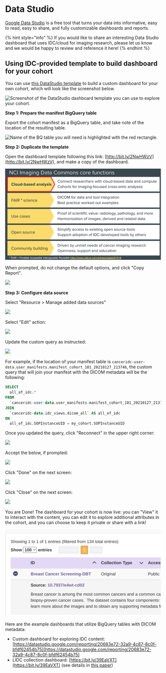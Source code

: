 # Data Studio

[Google Data Studio](https://support.google.com/datastudio/answer/6283323?hl=en) is a free tool that turns your data into informative, easy to read, easy to share, and fully customizable dashboards and reports.

{% hint style="info" %}
If you would like to share an interesting Data Studio dashboard that uses IDC/cloud for imaging research, please let us know and we would be happy to review and reference it here!
{% endhint %}

## Using IDC-provided template to build dashboard for your cohort

You can use [this DataStudio template](http://bit.ly/2NwHWzV) to build a custom dashboard for your own cohort, which will look like the screenshot below.

![Screenshot of the DataStudio dashboard template you can use to explore your cohort.](../.gitbook/assets/image%20%2811%29.png)

**Step 1: Prepare the manifest BigQuery table**

Export the cohort manifest as a BigQuery table, and take note of the location of the resulting table.

![Name of the BQ table you will need is highlighted with the red rectangle.](../.gitbook/assets/image%20%2814%29.png)

**Step 2: Duplicate the template**

Open the dashboard template following this link: [http://bit.ly/2NwHWzV](http://bit.ly/2NwHWzV), and make a copy of the dashboard.

![](../.gitbook/assets/image%20%283%29.png)

When prompted, do not change the default options, and click "Copy Report".

![](../.gitbook/assets/image%20%2813%29.png)

**Step 3: Configure data source**

Select "Resource &gt; Manage added data sources"

![](../.gitbook/assets/image%20%285%29.png)

Select "Edit" action:

![](../.gitbook/assets/image%20%284%29.png)

Update the custom query as instructed:

![](../.gitbook/assets/image%20%2812%29.png)

For example, if the location of your manifest table is `canceridc-user-data.user_manifests.manifest_cohort_101_20210127_213746`, the custom query that will join your manifest with the DICOM metadata will be the following:

```sql
SELECT
  all_of_idc.*
FROM
  `canceridc-user-data.user_manifests.manifest_cohort_101_20210127_213746` AS my_cohort
JOIN
  `canceridc-data.idc_views.dicom_all` AS all_of_idc
ON
  all_of_idc.SOPInstanceUID = my_cohort.SOPInstanceUID
```

Once you updated the query, click "Reconnect" in the upper right corner:

![](../.gitbook/assets/image%20%287%29.png)

Accept the below, if prompted:

![](../.gitbook/assets/image%20%288%29.png)

Click "Done" on the next screen:

![](../.gitbook/assets/image%20%286%29.png)

Click "Close" on the next screen:

![](../.gitbook/assets/image%20%2810%29.png)

You are Done! The dashboard for your cohort is now live: you can "View" it to interact with the content, you can edit it to explore additional attributes in the cohort, and you can choose to keep it private or share with a link!

![](../.gitbook/assets/image%20%282%29.png)



Here are the example dashboards that utilize BigQuery tables with DICOM metadata:

* Custom dashboard for exploring IDC content: [https://datastudio.google.com/reporting/20683e72-32a9-4c87-8c0f-bfdf62454b75](https://datastudio.google.com/reporting/20683e72-32a9-4c87-8c0f-bfdf62454b75)
* LIDC collection dashboard: [https://bit.ly/39EaVXT](https://bit.ly/39EaVXT) \(see details in [this paper](https://pubmed.ncbi.nlm.nih.gov/32772385/)\)

